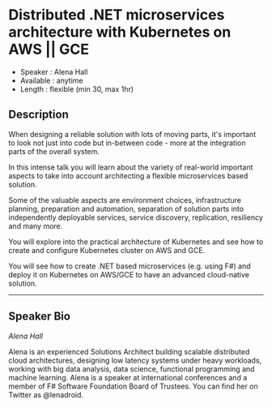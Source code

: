 Distributed .NET microservices architecture with Kubernetes on AWS || GCE
========================

* Speaker   : Alena Hall
* Available : anytime
* Length    : flexible (min 30, max 1hr)

Description
-----------
When designing a reliable solution with lots of moving parts, it's important to look not just into code but in-between code - more at the integration parts of the overall system.

In this intense talk you will learn about the variety of real-world important aspects to take into account architecting a flexible microservices based solution.

Some of the valuable aspects are environment choices, infrastructure planning, preparation and automation, separation of solution parts into independently deployable services, service discovery, replication, resiliency and many more.

You will explore into the practical architecture of Kubernetes and see how to create and configure Kubernetes cluster on AWS and GCE.

You will see how to create .NET based microservices (e.g. using F#) and deploy it on Kubernetes on AWS/GCE to have an advanced cloud-native solution.

---------------

Speaker Bio
-----------

*Alena Hall*

Alena is an experienced Solutions Architect building scalable distributed cloud architectures, designing low latency systems under heavy workloads, working with big data analysis, data science, functional programming and machine learning. Alena is a speaker at international conferences and a member of F# Software Foundation Board of Trustees. You can find her on Twitter as @lenadroid.

